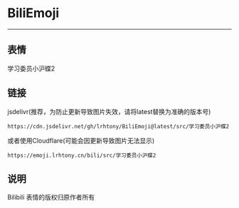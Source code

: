 # BiliEmoji
---
## 表情
学习委员小沪蝶2
## 链接
jsdelivr(推荐，为防止更新导致图片失效，请将latest替换为准确的版本号)
```
https://cdn.jsdelivr.net/gh/lrhtony/BiliEmoji@latest/src/学习委员小沪蝶2
```
或者使用Cloudflare(可能会因更新导致图片无法显示)
```
https://emoji.lrhtony.cn/bili/src/学习委员小沪蝶2
```
## 说明
Bilibili 表情的版权归原作者所有
